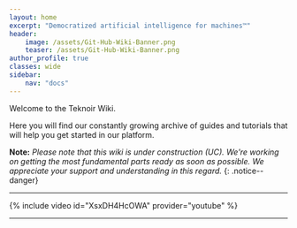 ```yaml
---
layout: home
excerpt: "Democratized artificial intelligence for machines™"
header:
    image: /assets/Git-Hub-Wiki-Banner.png
    teaser: /assets/Git-Hub-Wiki-Banner.png
author_profile: true
classes: wide
sidebar:
    nav: "docs"
---
```


Welcome to the Teknoir Wiki.

Here you will find our constantly growing archive of guides and tutorials that will help you get started in our platform.

**Note:** _Please note that this wiki is under construction (UC). We're working on getting the most fundamental parts ready as soon as possible. We appreciate your support and understanding in this regard._
{: .notice--danger}

---

{% include video id="XsxDH4HcOWA" provider="youtube" %}

---



